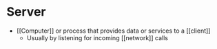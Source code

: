 # Server

- [[Computer]] or process that provides data or services to a [[client]]
  - Usually by listening for incoming [[network]] calls

